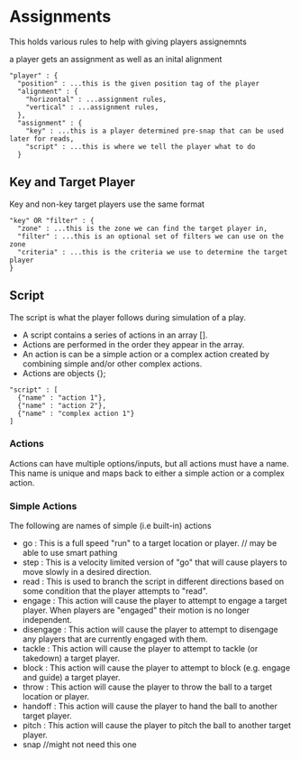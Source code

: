 # Assignments
This holds various rules to help with giving players assignemnts

a player gets an assignment as well as an inital alignment

```
"player" : {
  "position" : ...this is the given position tag of the player
  "alignment" : {
    "horizontal" : ...assignment rules,
    "vertical" : ...assignment rules,
  },
  "assignment" : {
    "key" : ...this is a player determined pre-snap that can be used later for reads,
    "script" : ...this is where we tell the player what to do
  }
```

## Key and Target Player
Key and non-key target players use the same format
```
"key" OR "filter" : {
  "zone" : ...this is the zone we can find the target player in,
  "filter" : ...this is an optional set of filters we can use on the zone 
  "criteria" : ...this is the criteria we use to determine the target player
}
```

## Script
The script is what the player follows during simulation of a play.
- A script contains a series of actions in an array []. 
- Actions are performed in the order they appear in the array.
- An action is can be a simple action or a complex action created by combining simple and/or other complex actions.
- Actions are objects {};

```
"script" : [
  {"name" : "action 1"},
  {"name" : "action 2"},
  {"name" : "complex action 1"}
]
```

### Actions
Actions can have multiple options/inputs, but all actions must have a name. This name is unique and maps back to either a simple action or a complex action.

### Simple Actions
The following are names of simple (i.e built-in) actions
- go : This is a full speed "run" to a target location or player. // may be able to use smart pathing
- step : This is a velocity limited version of "go" that will cause players to move slowly in a desired direction.
- read : This is used to branch the script in different directions based on some condition that the player attempts to "read".
- engage : This action will cause the player to attempt to engage a target player. When players are "engaged" their motion is no longer independent.
- disengage : This action will cause the player to attempt to disengage any players that are currently engaged with them.
- tackle : This action will cause the player to attempt to tackle (or takedown) a target player.
- block : This action will cause the player to attempt to block (e.g. engage and guide) a target player.
- throw : This action will cause the player to throw the ball to a target location or player.
- handoff : This action will cause the player to hand the ball to another target player.
- pitch : This action will cause the player to pitch the ball to another target player.
- snap //might not need this one
  
